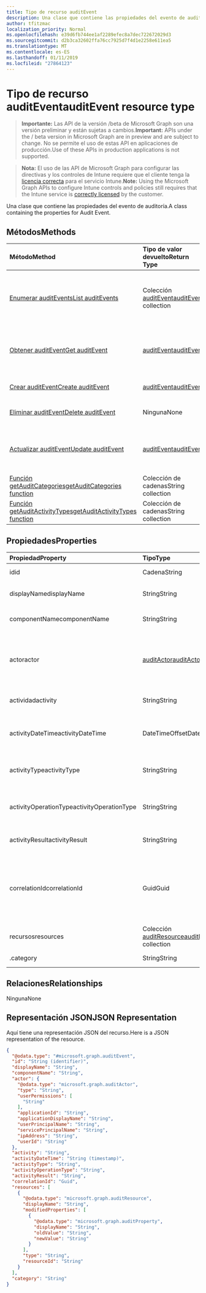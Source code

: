 ```yaml
---
title: Tipo de recurso auditEvent
description: Una clase que contiene las propiedades del evento de auditoría.
author: tfitzmac
localization_priority: Normal
ms.openlocfilehash: e39d6fb744ee1af2289efec8a7dec722672029d3
ms.sourcegitcommit: d2b3ca32602ffa76cc7925d7f4d1e2258e611ea5
ms.translationtype: MT
ms.contentlocale: es-ES
ms.lasthandoff: 01/11/2019
ms.locfileid: "27864123"
---
```

# <a name="auditevent-resource-type"></a><span data-ttu-id="d2e63-103">Tipo de recurso auditEvent</span><span class="sxs-lookup"><span data-stu-id="d2e63-103">auditEvent resource type</span></span>

> <span data-ttu-id="d2e63-104">**Importante:** Las API de la versión /beta de Microsoft Graph son una versión preliminar y están sujetas a cambios.</span><span class="sxs-lookup"><span data-stu-id="d2e63-104">**Important:** APIs under the / beta version in Microsoft Graph are in preview and are subject to change.</span></span> <span data-ttu-id="d2e63-105">No se permite el uso de estas API en aplicaciones de producción.</span><span class="sxs-lookup"><span data-stu-id="d2e63-105">Use of these APIs in production applications is not supported.</span></span>

> <span data-ttu-id="d2e63-106">**Nota:** El uso de las API de Microsoft Graph para configurar las directivas y los controles de Intune requiere que el cliente tenga la [licencia correcta](https://go.microsoft.com/fwlink/?linkid=839381) para el servicio Intune.</span><span class="sxs-lookup"><span data-stu-id="d2e63-106">**Note:** Using the Microsoft Graph APIs to configure Intune controls and policies still requires that the Intune service is [correctly licensed](https://go.microsoft.com/fwlink/?linkid=839381) by the customer.</span></span>

<span data-ttu-id="d2e63-107">Una clase que contiene las propiedades del evento de auditoría.</span><span class="sxs-lookup"><span data-stu-id="d2e63-107">A class containing the properties for Audit Event.</span></span>
## <a name="methods"></a><span data-ttu-id="d2e63-108">Métodos</span><span class="sxs-lookup"><span data-stu-id="d2e63-108">Methods</span></span>
|<span data-ttu-id="d2e63-109">Método</span><span class="sxs-lookup"><span data-stu-id="d2e63-109">Method</span></span>|<span data-ttu-id="d2e63-110">Tipo de valor devuelto</span><span class="sxs-lookup"><span data-stu-id="d2e63-110">Return Type</span></span>|<span data-ttu-id="d2e63-111">Descripción</span><span class="sxs-lookup"><span data-stu-id="d2e63-111">Description</span></span>|
|:---|:---|:---|
|[<span data-ttu-id="d2e63-112">Enumerar auditEvents</span><span class="sxs-lookup"><span data-stu-id="d2e63-112">List auditEvents</span></span>](../api/intune-auditing-auditevent-list.md)|<span data-ttu-id="d2e63-113">Colección [auditEvent](../resources/intune-auditing-auditevent.md)</span><span class="sxs-lookup"><span data-stu-id="d2e63-113">[auditEvent](../resources/intune-auditing-auditevent.md) collection</span></span>|<span data-ttu-id="d2e63-114">Enumere las propiedades y las relaciones de los objetos [auditEvent](../resources/intune-auditing-auditevent.md).</span><span class="sxs-lookup"><span data-stu-id="d2e63-114">List properties and relationships of the [auditEvent](../resources/intune-auditing-auditevent.md) objects.</span></span>|
|[<span data-ttu-id="d2e63-115">Obtener auditEvent</span><span class="sxs-lookup"><span data-stu-id="d2e63-115">Get auditEvent</span></span>](../api/intune-auditing-auditevent-get.md)|[<span data-ttu-id="d2e63-116">auditEvent</span><span class="sxs-lookup"><span data-stu-id="d2e63-116">auditEvent</span></span>](../resources/intune-auditing-auditevent.md)|<span data-ttu-id="d2e63-117">Lea las propiedades y las relaciones del objeto [auditEvent](../resources/intune-auditing-auditevent.md).</span><span class="sxs-lookup"><span data-stu-id="d2e63-117">Read properties and relationships of the [auditEvent](../resources/intune-auditing-auditevent.md) object.</span></span>|
|[<span data-ttu-id="d2e63-118">Crear auditEvent</span><span class="sxs-lookup"><span data-stu-id="d2e63-118">Create auditEvent</span></span>](../api/intune-auditing-auditevent-create.md)|[<span data-ttu-id="d2e63-119">auditEvent</span><span class="sxs-lookup"><span data-stu-id="d2e63-119">auditEvent</span></span>](../resources/intune-auditing-auditevent.md)|<span data-ttu-id="d2e63-120">Cree un objeto [auditEvent](../resources/intune-auditing-auditevent.md).</span><span class="sxs-lookup"><span data-stu-id="d2e63-120">Create a new [auditEvent](../resources/intune-auditing-auditevent.md) object.</span></span>|
|[<span data-ttu-id="d2e63-121">Eliminar auditEvent</span><span class="sxs-lookup"><span data-stu-id="d2e63-121">Delete auditEvent</span></span>](../api/intune-auditing-auditevent-delete.md)|<span data-ttu-id="d2e63-122">Ninguna</span><span class="sxs-lookup"><span data-stu-id="d2e63-122">None</span></span>|<span data-ttu-id="d2e63-123">Elimina un [auditEvent](../resources/intune-auditing-auditevent.md).</span><span class="sxs-lookup"><span data-stu-id="d2e63-123">Deletes a [auditEvent](../resources/intune-auditing-auditevent.md).</span></span>|
|[<span data-ttu-id="d2e63-124">Actualizar auditEvent</span><span class="sxs-lookup"><span data-stu-id="d2e63-124">Update auditEvent</span></span>](../api/intune-auditing-auditevent-update.md)|[<span data-ttu-id="d2e63-125">auditEvent</span><span class="sxs-lookup"><span data-stu-id="d2e63-125">auditEvent</span></span>](../resources/intune-auditing-auditevent.md)|<span data-ttu-id="d2e63-126">Actualice las propiedades de un objeto [auditEvent](../resources/intune-auditing-auditevent.md).</span><span class="sxs-lookup"><span data-stu-id="d2e63-126">Update the properties of a [auditEvent](../resources/intune-auditing-auditevent.md) object.</span></span>|
|[<span data-ttu-id="d2e63-127">Función getAuditCategories</span><span class="sxs-lookup"><span data-stu-id="d2e63-127">getAuditCategories function</span></span>](../api/intune-auditing-auditevent-getauditcategories.md)|<span data-ttu-id="d2e63-128">Colección de cadenas</span><span class="sxs-lookup"><span data-stu-id="d2e63-128">String collection</span></span>|<span data-ttu-id="d2e63-129">Todavía no documentado</span><span class="sxs-lookup"><span data-stu-id="d2e63-129">Not yet documented</span></span>|
|[<span data-ttu-id="d2e63-130">Función getAuditActivityTypes</span><span class="sxs-lookup"><span data-stu-id="d2e63-130">getAuditActivityTypes function</span></span>](../api/intune-auditing-auditevent-getauditactivitytypes.md)|<span data-ttu-id="d2e63-131">Colección de cadenas</span><span class="sxs-lookup"><span data-stu-id="d2e63-131">String collection</span></span>|<span data-ttu-id="d2e63-132">Todavía no documentado</span><span class="sxs-lookup"><span data-stu-id="d2e63-132">Not yet documented</span></span>|

## <a name="properties"></a><span data-ttu-id="d2e63-133">Propiedades</span><span class="sxs-lookup"><span data-stu-id="d2e63-133">Properties</span></span>
|<span data-ttu-id="d2e63-134">Propiedad</span><span class="sxs-lookup"><span data-stu-id="d2e63-134">Property</span></span>|<span data-ttu-id="d2e63-135">Tipo</span><span class="sxs-lookup"><span data-stu-id="d2e63-135">Type</span></span>|<span data-ttu-id="d2e63-136">Descripción</span><span class="sxs-lookup"><span data-stu-id="d2e63-136">Description</span></span>|
|:---|:---|:---|
|<span data-ttu-id="d2e63-137">id</span><span class="sxs-lookup"><span data-stu-id="d2e63-137">id</span></span>|<span data-ttu-id="d2e63-138">Cadena</span><span class="sxs-lookup"><span data-stu-id="d2e63-138">String</span></span>|<span data-ttu-id="d2e63-139">Clave de la entidad.</span><span class="sxs-lookup"><span data-stu-id="d2e63-139">Key of the entity.</span></span>|
|<span data-ttu-id="d2e63-140">displayName</span><span class="sxs-lookup"><span data-stu-id="d2e63-140">displayName</span></span>|<span data-ttu-id="d2e63-141">String</span><span class="sxs-lookup"><span data-stu-id="d2e63-141">String</span></span>|<span data-ttu-id="d2e63-142">Nombre para mostrar del evento.</span><span class="sxs-lookup"><span data-stu-id="d2e63-142">Event display name.</span></span>|
|<span data-ttu-id="d2e63-143">componentName</span><span class="sxs-lookup"><span data-stu-id="d2e63-143">componentName</span></span>|<span data-ttu-id="d2e63-144">String</span><span class="sxs-lookup"><span data-stu-id="d2e63-144">String</span></span>|<span data-ttu-id="d2e63-145">Nombre del componente.</span><span class="sxs-lookup"><span data-stu-id="d2e63-145">Component name.</span></span>|
|<span data-ttu-id="d2e63-146">actor</span><span class="sxs-lookup"><span data-stu-id="d2e63-146">actor</span></span>|[<span data-ttu-id="d2e63-147">auditActor</span><span class="sxs-lookup"><span data-stu-id="d2e63-147">auditActor</span></span>](../resources/intune-auditing-auditactor.md)|<span data-ttu-id="d2e63-148">Usuario y aplicación de AAD que están asociados al evento de auditoría.</span><span class="sxs-lookup"><span data-stu-id="d2e63-148">AAD user and application that are associated with the audit event.</span></span>|
|<span data-ttu-id="d2e63-149">actividad</span><span class="sxs-lookup"><span data-stu-id="d2e63-149">activity</span></span>|<span data-ttu-id="d2e63-150">String</span><span class="sxs-lookup"><span data-stu-id="d2e63-150">String</span></span>|<span data-ttu-id="d2e63-151">Nombre descriptivo de la actividad.</span><span class="sxs-lookup"><span data-stu-id="d2e63-151">Friendly name of the activity.</span></span>|
|<span data-ttu-id="d2e63-152">activityDateTime</span><span class="sxs-lookup"><span data-stu-id="d2e63-152">activityDateTime</span></span>|<span data-ttu-id="d2e63-153">DateTimeOffset</span><span class="sxs-lookup"><span data-stu-id="d2e63-153">DateTimeOffset</span></span>|<span data-ttu-id="d2e63-154">La fecha y hora en UTC a la que se realizó la actividad.</span><span class="sxs-lookup"><span data-stu-id="d2e63-154">The date time in UTC when the activity was performed.</span></span>|
|<span data-ttu-id="d2e63-155">activityType</span><span class="sxs-lookup"><span data-stu-id="d2e63-155">activityType</span></span>|<span data-ttu-id="d2e63-156">String</span><span class="sxs-lookup"><span data-stu-id="d2e63-156">String</span></span>|<span data-ttu-id="d2e63-157">El tipo de actividad que se realizó.</span><span class="sxs-lookup"><span data-stu-id="d2e63-157">The type of activity that was being performed.</span></span>|
|<span data-ttu-id="d2e63-158">activityOperationType</span><span class="sxs-lookup"><span data-stu-id="d2e63-158">activityOperationType</span></span>|<span data-ttu-id="d2e63-159">String</span><span class="sxs-lookup"><span data-stu-id="d2e63-159">String</span></span>|<span data-ttu-id="d2e63-160">El tipo de operación HTTP de la actividad.</span><span class="sxs-lookup"><span data-stu-id="d2e63-160">The HTTP operation type of the activity.</span></span>|
|<span data-ttu-id="d2e63-161">activityResult</span><span class="sxs-lookup"><span data-stu-id="d2e63-161">activityResult</span></span>|<span data-ttu-id="d2e63-162">String</span><span class="sxs-lookup"><span data-stu-id="d2e63-162">String</span></span>|<span data-ttu-id="d2e63-163">El resultado de la actividad.</span><span class="sxs-lookup"><span data-stu-id="d2e63-163">The result of the activity.</span></span>|
|<span data-ttu-id="d2e63-164">correlationId</span><span class="sxs-lookup"><span data-stu-id="d2e63-164">correlationId</span></span>|<span data-ttu-id="d2e63-165">Guid</span><span class="sxs-lookup"><span data-stu-id="d2e63-165">Guid</span></span>|<span data-ttu-id="d2e63-166">El identificador de la solicitud de cliente que se usa para correlacionar las actividades dentro del sistema.</span><span class="sxs-lookup"><span data-stu-id="d2e63-166">The client request Id that is used to correlate activity within the system.</span></span>|
|<span data-ttu-id="d2e63-167">recursos</span><span class="sxs-lookup"><span data-stu-id="d2e63-167">resources</span></span>|<span data-ttu-id="d2e63-168">Colección [auditResource](../resources/intune-auditing-auditresource.md)</span><span class="sxs-lookup"><span data-stu-id="d2e63-168">[auditResource](../resources/intune-auditing-auditresource.md) collection</span></span>|<span data-ttu-id="d2e63-169">Recursos que se están modificando.</span><span class="sxs-lookup"><span data-stu-id="d2e63-169">Resources being modified.</span></span>|
|<span data-ttu-id="d2e63-170">.</span><span class="sxs-lookup"><span data-stu-id="d2e63-170">category</span></span>|<span data-ttu-id="d2e63-171">String</span><span class="sxs-lookup"><span data-stu-id="d2e63-171">String</span></span>|<span data-ttu-id="d2e63-172">Categoría de auditoría.</span><span class="sxs-lookup"><span data-stu-id="d2e63-172">Audit category.</span></span>|

## <a name="relationships"></a><span data-ttu-id="d2e63-173">Relaciones</span><span class="sxs-lookup"><span data-stu-id="d2e63-173">Relationships</span></span>
<span data-ttu-id="d2e63-174">Ninguna</span><span class="sxs-lookup"><span data-stu-id="d2e63-174">None</span></span>
## <a name="json-representation"></a><span data-ttu-id="d2e63-175">Representación JSON</span><span class="sxs-lookup"><span data-stu-id="d2e63-175">JSON Representation</span></span>
<span data-ttu-id="d2e63-176">Aquí tiene una representación JSON del recurso.</span><span class="sxs-lookup"><span data-stu-id="d2e63-176">Here is a JSON representation of the resource.</span></span>
<!-- {
  "blockType": "resource",
  "keyProperty": "id",
  "@odata.type": "microsoft.graph.auditEvent"
}
-->
``` json
{
  "@odata.type": "#microsoft.graph.auditEvent",
  "id": "String (identifier)",
  "displayName": "String",
  "componentName": "String",
  "actor": {
    "@odata.type": "microsoft.graph.auditActor",
    "type": "String",
    "userPermissions": [
      "String"
    ],
    "applicationId": "String",
    "applicationDisplayName": "String",
    "userPrincipalName": "String",
    "servicePrincipalName": "String",
    "ipAddress": "String",
    "userId": "String"
  },
  "activity": "String",
  "activityDateTime": "String (timestamp)",
  "activityType": "String",
  "activityOperationType": "String",
  "activityResult": "String",
  "correlationId": "Guid",
  "resources": [
    {
      "@odata.type": "microsoft.graph.auditResource",
      "displayName": "String",
      "modifiedProperties": [
        {
          "@odata.type": "microsoft.graph.auditProperty",
          "displayName": "String",
          "oldValue": "String",
          "newValue": "String"
        }
      ],
      "type": "String",
      "resourceId": "String"
    }
  ],
  "category": "String"
}
```





